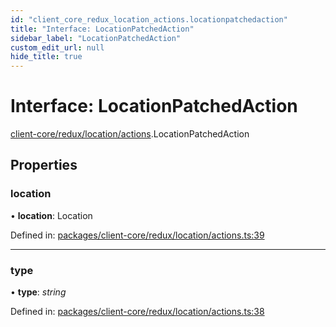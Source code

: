 ```yaml
---
id: "client_core_redux_location_actions.locationpatchedaction"
title: "Interface: LocationPatchedAction"
sidebar_label: "LocationPatchedAction"
custom_edit_url: null
hide_title: true
---
```


# Interface: LocationPatchedAction

[client-core/redux/location/actions](../modules/client_core_redux_location_actions.md).LocationPatchedAction

## Properties

### location

• **location**: Location

Defined in: [packages/client-core/redux/location/actions.ts:39](https://github.com/xr3ngine/xr3ngine/blob/5c3dcaef1/packages/client-core/redux/location/actions.ts#L39)

___

### type

• **type**: *string*

Defined in: [packages/client-core/redux/location/actions.ts:38](https://github.com/xr3ngine/xr3ngine/blob/5c3dcaef1/packages/client-core/redux/location/actions.ts#L38)
